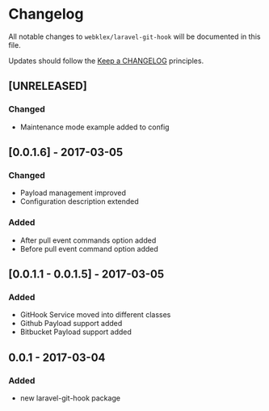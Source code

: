# Changelog

All notable changes to `webklex/laravel-git-hook` will be documented in this file.

Updates should follow the [Keep a CHANGELOG](http://keepachangelog.com/) principles.

## [UNRELEASED]
### Changed
- Maintenance mode example added to config

## [0.0.1.6] - 2017-03-05
### Changed
- Payload management improved
- Configuration description extended

### Added
- After pull event commands option added
- Before pull event command option added

## [0.0.1.1 - 0.0.1.5] - 2017-03-05
### Added
- GitHook Service moved into different classes
- Github Payload support added
- Bitbucket Payload support added

## 0.0.1 - 2017-03-04
### Added
- new laravel-git-hook package
